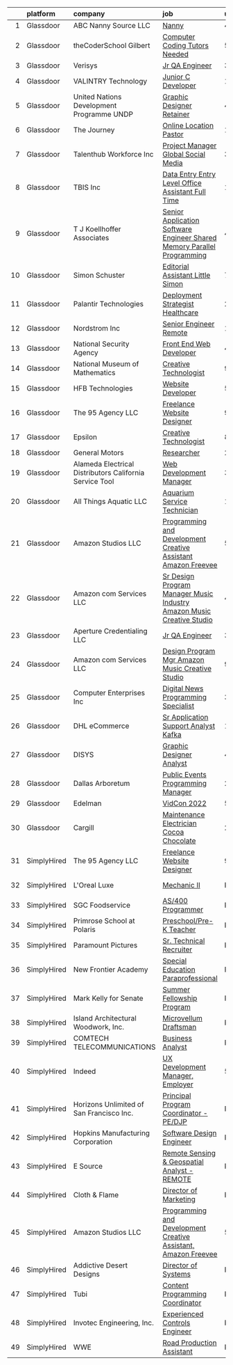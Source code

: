 

|    | platform    | company                                                   | job                                                                                                                                                                                                                                                                                                                                                                                                                                                                                                                                                                                                                                                                                                                                                                                                                                                                                                                                                                                                                                                                                                                                                                                                                                                                                                                                                                                                                                                                                                                                                                                                            | update_time   | location              |
|---:|:------------|:----------------------------------------------------------|:---------------------------------------------------------------------------------------------------------------------------------------------------------------------------------------------------------------------------------------------------------------------------------------------------------------------------------------------------------------------------------------------------------------------------------------------------------------------------------------------------------------------------------------------------------------------------------------------------------------------------------------------------------------------------------------------------------------------------------------------------------------------------------------------------------------------------------------------------------------------------------------------------------------------------------------------------------------------------------------------------------------------------------------------------------------------------------------------------------------------------------------------------------------------------------------------------------------------------------------------------------------------------------------------------------------------------------------------------------------------------------------------------------------------------------------------------------------------------------------------------------------------------------------------------------------------------------------------------------------|:--------------|:----------------------|
|  1 | Glassdoor   | ABC Nanny Source  LLC                                     | [Nanny](https://www.glassdoor.com/partner/jobListing.htm?pos=119&ao=1136043&s=58&guid=00000181a3fb747bbbe97384cdfff60b&src=GD_JOB_AD&t=SR&vt=w&ea=1&cs=1_075f8902&cb=1656313575020&jobListingId=1007957361989&jrtk=3-0-1g6hvmt57grgs801-1g6hvmt5lk61s800-353a3315d4a86c43-)                                                                                                                                                                                                                                                                                                                                                                                                                                                                                                                                                                                                                                                                                                                                                                                                                                                                                                                                                                                                                                                                                                                                                                                                                                                                                                                                    | 4d            | Great Falls, VA       |
|  2 | Glassdoor   | theCoderSchool Gilbert                                    | [Computer Coding Tutors Needed](https://www.glassdoor.com/partner/jobListing.htm?pos=110&ao=1110586&s=58&guid=00000181a3fb747bbbe97384cdfff60b&src=GD_JOB_AD&t=SR&vt=w&ea=1&cs=1_a8215bf0&cb=1656313575019&jobListingId=1007954651030&cpc=BCC169F53084E245&jrtk=3-0-1g6hvmt57grgs801-1g6hvmt5lk61s800-413a95676fccb1ad--6NYlbfkN0DWtRa9NJfjQIs4MWRRqD4F41esfMsK79cV24t80VXfzfpF_nI5kuqSwZy1gxs4mp46hucab0H-UYTVdCZ5Lo0AXqB3qhS59IMK7IeLLAxvBN_atJ6V7ipQaQMl7Fzn0jWUpqLLU6geUfXN_0GC1p2nAH9UgatD4agRBBX5ZGgUF5Rspg_8E8KKNmhmuoLkrKiQOWZFJsAgpEBKmw5IPioZjaTugPlj-pbn8Ob8XP2J4tfyCzinbOZ8LkDZOTYG7Bd9OkXOrtb71re1Sz7osur3wNcwi-CHwhXcO95XJsedscyUyRBbG7YtuFtYJVMgUDLtbkB4iNjb8WdFwhRUbL3mET1f2pJLqoB6PU22FIrCP0L__LUZqipIi-h_nqNuPO7ErNgB_VwwPxhPwryQKkG7iFAbJq2yA89NbItH2-siy344K1lFouaoqVfYxOVn4nVr35af_404nQuWwKwGeyoVJC5O56_7LVEQGEzAEQeqgJNDYMBr-4AgcZarnhm17PtEwtt6-z9ALQ%3D%3D)                                                                                                                                                                                                                                                                                                                                                                                                                                                                                                                                                                                                                                                                                                                           | 5d            | Gilbert, AZ           |
|  3 | Glassdoor   | Verisys                                                   | [Jr  QA Engineer](https://www.glassdoor.com/partner/jobListing.htm?pos=129&ao=1136043&s=58&guid=00000181a3fb747bbbe97384cdfff60b&src=GD_JOB_AD&t=SR&vt=w&ea=1&cs=1_4b0f5d23&cb=1656313575021&jobListingId=1007960954013&jrtk=3-0-1g6hvmt57grgs801-1g6hvmt5lk61s800-e5990df11c521f1d-)                                                                                                                                                                                                                                                                                                                                                                                                                                                                                                                                                                                                                                                                                                                                                                                                                                                                                                                                                                                                                                                                                                                                                                                                                                                                                                                          | 3d            | Remote                |
|  4 | Glassdoor   | VALINTRY Technology                                       | [Junior C  Developer](https://www.glassdoor.com/partner/jobListing.htm?pos=115&ao=1110586&s=58&guid=00000181a3fb747bbbe97384cdfff60b&src=GD_JOB_AD&t=SR&vt=w&ea=1&cs=1_c2a4de03&cb=1656313575020&jobListingId=1007943077747&cpc=451933188B21919D&jrtk=3-0-1g6hvmt57grgs801-1g6hvmt5lk61s800-972413fa5543d953--6NYlbfkN0BzZvFdfx2slmwVakgIPwFmkLjo_9C6eRO4zaxDL-pFV93NVzDfq2vb9yidnBAfFhXTyDHs-0j9SswZ4LU2Xbf04F0NPbl-mBECHPohJYPrfnwSqPj_4hfSmE6obDkCFkoaqNsZV4eYdDzqleyd471_EOpMe5HFopOswqGeZLofCnclRbhSgTunddD3qktiDduNK_e30UgsIVIlUKrxG7VjzpvGyl7MF2Zjg5cRyjQE9cCZ1NLb0u2WwNFvm_OE8qccdk4UE9wDEE2ULqQ4hOWyCr2M2xaeE_i8WyDTYwKMmbW4sBiWPOtVqlteVL74-SKj6v749QsJ4LITpTlcmW3A-lGDNjGaao1LY40u9vpylSMvI1ezs1--Fy8eFmKAB5WpD54Hjl4L1C1ijgkb3usQlI4U8EN1csDvPCsIuVSGIpkF7TwOVn-oQXZ1JivJNrPFRQv6afPz-ZdBcHShPizmXBGsM5TnVCCm9WHAsPrNN7ZGp64P3E5v5wGCr7LTBFRwoKQlTAScgOrlyqN7qKfUrpq0xh2lY9GsH6RKtiPwOwuFcd_i8l0WzTwj-IK2tKwKJQsGWdMfd7AHkSI3U1U1A5G9iGVkuNsFiGlZHKzRlsRXpekUBItFnwlT97H16J1jI8vh02nquFzV1KLy8MbR0QTVAJrh-ABj6VkzJwrWBGNKOzzYudETzQFLkD8ZeQtZl_0ARrBgXcKmpAOpy-rIqslTL03JPaemq1mr5y6wNW_agbQxsqU0FbHGsadPKbVCLEydp4P8_0r4kdltD5bYndrUamkpJz--09iOXcZw_Y2CW44FFJ_zUsDkzKsNSZmK2LFVAbiKDGf4CBYhr42UnhwffOeOKK8ObBOBxBctbijddgxvbUZ5sbAqJCTSWIeoe2Abw5IEDChv9df8JxBvOTk0N-1ezAPuf1JOgJowTVQwGuaPCtsYCTZAky9leCsB3GQMxzLNFy3Xxev8An1y7UCdB2F1xLCUHLNQODexODrQnCh5Kp5QyGmWy_sSex_x2lNRM2qG9fPzXg00suX-8PFtzGeKavWNWtSRKV2uaIHOP_6aZqyq7PvNi6hj5nJ1QYjCPOJu6EbfoZ8He5BY1EK1LnKOxKhmPekqN9N5L6ucEb6mMddXc4o4MKYm06lt3__W7TPGo3EekPiTDiAQlqrLvi44MmgKRQSFd7nbwMppSaNEZrym0PoYMvzGIAH_55Fpb7HynZXLLw5cxWeh) | 11d           | Cape Coral, FL        |
|  5 | Glassdoor   | United Nations Development Programme  UNDP                | [Graphic Designer  Retainer ](https://www.glassdoor.com/partner/jobListing.htm?pos=117&ao=1136043&s=58&guid=00000181a3fb747bbbe97384cdfff60b&src=GD_JOB_AD&t=SR&vt=w&cs=1_232392df&cb=1656313575020&jobListingId=1007957267554&jrtk=3-0-1g6hvmt57grgs801-1g6hvmt5lk61s800-9eb7f1d2f1fc61df-)                                                                                                                                                                                                                                                                                                                                                                                                                                                                                                                                                                                                                                                                                                                                                                                                                                                                                                                                                                                                                                                                                                                                                                                                                                                                                                                   | 4d            | Remote                |
|  6 | Glassdoor   | The Journey                                               | [Online Location Pastor](https://www.glassdoor.com/partner/jobListing.htm?pos=103&ao=1110586&s=58&guid=00000181a3fb747bbbe97384cdfff60b&src=GD_JOB_AD&t=SR&vt=w&ea=1&cs=1_51f0e85b&cb=1656313575017&jobListingId=1007944879859&cpc=19A63F97CDAE9B19&jrtk=3-0-1g6hvmt57grgs801-1g6hvmt5lk61s800-b4a4b1c5b92e0f10--6NYlbfkN0CNayYzF1mBaI40OgT78t3Q2d9IxlwDzhsYR4HK7epYUe4Qw0M7PF9Gn59fSGdQkTAzzU-BJB8hWeYfoMbCY8vnI9ioQ3E0I30g2ftwdTPTy7QvQ7dPytKLCdsDJckzrtfJlvLLuQs_M06fUV8JvVhJDQqz3fEAG78F_pUNYV0cjwKYlkTBK6XIPD48VK4-txM0W2IkKx4aqzcdUa2nUW112CF49s3u8UMTj4v3Iy1s-oyTZea0FfkJJ4suvhmH4gsH0V0dz1gUzMJwIhBteoM-7_DrDLJg4Su2Jw-eDJAvIBDB1DTZ_51PIyLG0OOLpBTfRjaqSesAjel3vcbkjj5G4kmaZOOqwylqegulbVZtF6DgvVQZbQcIZplYl_RS2a6PxdgraDUajoAR2zqX07M1ZiMCk9SoQlAM9N4y2UkOaHIVY8xofxua1-q_S5EWgddeqzDnt8ap38Kk2vFWWbmnIs2ZcH27JdGUUuTmBH-4SlvWAoMUIHMcyOiW391HIaL2K6ieT9uTqg%3D%3D)                                                                                                                                                                                                                                                                                                                                                                                                                                                                                                                                                                                                                                                                                                                                  | 10d           | Newark, DE            |
|  7 | Glassdoor   | Talenthub Workforce  Inc                                  | [Project Manager Global Social Media](https://www.glassdoor.com/partner/jobListing.htm?pos=114&ao=1110586&s=58&guid=00000181a3fb747bbbe97384cdfff60b&src=GD_JOB_AD&t=SR&vt=w&ea=1&cs=1_d9026d22&cb=1656313575020&jobListingId=1007959078568&cpc=AC285F3A3ECA6BB0&jrtk=3-0-1g6hvmt57grgs801-1g6hvmt5lk61s800-0c24c456ae30cfcf--6NYlbfkN0DpwFV3tuw9vFlML3xauMsT_S9XsNg3VdZNHiuyFzGFE3ciwNCiWa1qTVbJP6xa3o0tBcra1TXlYvXaP-wsK9RMRxbuMK-F7MNIHQrDk1wuuozzPgCjJDR779atPacwvLYPbua83gEAuFJ7-ZZRMJAubGgFJRLfi5J-uI6tZjqNuJ33Y3MYN9PmMmNGUsaAVruKbJaL8pVwrHTDfllqCqtq9HoKaBHKtIE-bM0yega_Yt2_S-rjziGiifTkrhKDx2svon6iS74kun3Ukj8sw0Fc55g36qnPuKAdW7FsZiO7c0P18FStV9-vRisKt5XCvMxXlwSnjNE002ctaelWCjj32GnEXIBBD31WCveLA_xow859-z-LhjMM2QZpPv5USnlpfm0VUr9HMQmxIw4hRd4nc87TbfazF3Iweh6LNPSt55zudLth7B6sZ_lWDbNebU0eALEPYH_nQjeX4HrATZoln22sfdfcy9ThgIHotB7rg4y6L8osPu1VTmyCExpIrhW_jCVlw3l9FDX_Vm8Pul8FhPH4FrnZrSk%3D)                                                                                                                                                                                                                                                                                                                                                                                                                                                                                                                                                                                                                                                                                                   | 3d            | Newark, NJ            |
|  8 | Glassdoor   | TBIS Inc                                                  | [Data Entry  Entry Level    Office Assistant   Full Time](https://www.glassdoor.com/partner/jobListing.htm?pos=109&ao=1110586&s=58&guid=00000181a3fb747bbbe97384cdfff60b&src=GD_JOB_AD&t=SR&vt=w&ea=1&cs=1_d64c6a12&cb=1656313575018&jobListingId=1007942416098&cpc=D69957E0862862E0&jrtk=3-0-1g6hvmt57grgs801-1g6hvmt5lk61s800-6ac0d55df91dc36b--6NYlbfkN0BdDHiSlq2TKVYTvK036ioTcRDjelCKzvFOpLFiF--0iY6CnE3HWQ7JQKxcIHDTnqjZ43DGPlii5oY4eJH0jrrva9RzDbwt4HtFUtYjwtFWwukGSgYyC0i_W5vgFclkV00Qaz7Oc6N9gj7XF7AMGzLd3MnhAaWWccuYw9rkUtURWP1EN9eRsVUd7IZzIdtiA30yjU-bNQCWHXn2l6vij9F0gOHA1VQGtvwPB2W8AgdmC9iETkOEc4pdC6Yx6HIoA6ccv3XZeKhiv3d8XPycX4ANVwfY3RN7QFVr-CXss-0FCoz0N8Uu9c13zJ70t2PLKYMUcWHa6UPk4EJ130dKgUUspMSYFIpJ3AIyMJnpncsxGHyg7xztM8hyjRw-L6qVl4EMNulUL0beDsgdCSe9yRifwt_pgetP2ie_22S3FvdoVszBC8NDAq_UfWZzqJo9udqyXDhM4FRdMFfK4A8raZi4caVGcOj5GpzLkzuwobTevlKCNZR6fMeL9xYFFEy41yHxxwCZMrJ7HPOgJ048m-o-fHVaEnh8ITauRfOUM56mAQ%3D%3D)                                                                                                                                                                                                                                                                                                                                                                                                                                                                                                                                                                                                                                                                 | 11d           | Monterey Park, CA     |
|  9 | Glassdoor   | T J  Koellhoffer   Associates                             | [Senior Application Software Engineer  Shared Memory Parallel Programming](https://www.glassdoor.com/partner/jobListing.htm?pos=101&ao=1110586&s=58&guid=00000181a3fb747bbbe97384cdfff60b&src=GD_JOB_AD&t=SR&vt=w&ea=1&cs=1_8c847064&cb=1656313575016&jobListingId=1007957231907&cpc=241359978B7FCDEB&jrtk=3-0-1g6hvmt57grgs801-1g6hvmt5lk61s800-e98574dadd4a83b9--6NYlbfkN0ATCwtdziQwx_N9uxWqz5FXGL_kPCSrLwOU9U6OXAqyDH6RuHaJed6Byr6fA5GJk-ldW9BDxiM4cQT5pOvAEyTwG48iypDPoBC_XE3zK0DJCk7F0dAX7AC52RA8YooUVY5m8nAp1Z1YMdSHtVarJX8abxtiJEkrOLGFsznqV2T3NHxebRSL1VnHFNMxIVeQiej3Ya1PMGFMWuwd1YWlSGIKNvoLa_1-2nFrMnlTpn8r9iUcDmWZGjhtaKQjcOVysFRh4v2wIVGn_iSR8RHKLDqOne-FB3EDqiePlL0Bzh4bW_lRlXd7-p_Lil8xSANSOCK9Jyh93uW61KUQuEDoAg9ZaSk8UrwtO_SVkbttQF-OdjVNJU2tBpo_E8UTt5sB4nhfGlPRTGBCdFTZ6JKHCi2qG9DEgNAp49WkQSdPp2M2Wdr9TbKjKnCMKxbbB_WHcHVzfas5lT7YY0EFjLEvFjxRi9E2r6cQahhGD9eJVUUWJTWP2iaqSGctR09yq_ADoycxMkCHZE1kK-VPywruxJIAb9jxMqk65l66h-Bap5UeVzPrNyxQIiE5VB13gEOsIISEQF1a-iHagQ%3D%3D)                                                                                                                                                                                                                                                                                                                                                                                                                                                                                                                                                                                                                | 4d            | Remote                |
| 10 | Glassdoor   | Simon   Schuster                                          | [Editorial Assistant  Little Simon](https://www.glassdoor.com/partner/jobListing.htm?pos=122&ao=1136043&s=58&guid=00000181a3fb747bbbe97384cdfff60b&src=GD_JOB_AD&t=SR&vt=w&cs=1_2431b19a&cb=1656313575020&jobListingId=1007949419665&jrtk=3-0-1g6hvmt57grgs801-1g6hvmt5lk61s800-bb6fff7c76e42415-)                                                                                                                                                                                                                                                                                                                                                                                                                                                                                                                                                                                                                                                                                                                                                                                                                                                                                                                                                                                                                                                                                                                                                                                                                                                                                                             | 7d            | New York, NY          |
| 11 | Glassdoor   | Palantir Technologies                                     | [Deployment Strategist   Healthcare](https://www.glassdoor.com/partner/jobListing.htm?pos=105&ao=1110586&s=58&guid=00000181a3fb747bbbe97384cdfff60b&src=GD_JOB_AD&t=SR&vt=w&cs=1_2514373c&cb=1656313575017&jobListingId=1007964756153&cpc=9BAD89CD83072753&jrtk=3-0-1g6hvmt57grgs801-1g6hvmt5lk61s800-9c95cfb3b797bad9--6NYlbfkN0Brd2bbJv--kwJLf5E6dthOUocw0FyT9949Kzz66cUevmgVuLUFWYj_oOBcuZnSDrNAJFZvqBCyTzUUcVvoJsrmcd5meaS7ZIbuivOH8JDbotkgLTy_BF-KlRAoI0PujbG_HrYuhyWcMc4Wmvzs1Le9gY1j6oLwXhHI5JZuSkzzLVtMTiI4AKb8dZigdrYDr82gS1VcooioWCd2AFzy3sSpXGjms6tef1EMmvWTvyBJBZVP6CkjpbcsjJUh_2tNWbItklRoagevtZAo2D_nebcoKlj9eDSUFEhGfwRZuTtnbxVSDmG_mTpBY1lh6vwgb9UImZPIi6SGNW9mP2U-RLNOqzf7bcWsk6w0q0ugAwvRC_kWJ_ut5JMm8bL83vEVdCErbsSqnQo3f4azkVczKYE4NUwmvNTzYl6SUFG81Z76ja2YBhrmTHP2ihhHZUFlsCY%3D)                                                                                                                                                                                                                                                                                                                                                                                                                                                                                                                                                                                                                                                                                                                                                                                                         | 24h           | New York, NY          |
| 12 | Glassdoor   | Nordstrom Inc                                             | [Senior Engineer  Remote ](https://www.glassdoor.com/partner/jobListing.htm?pos=102&ao=1110586&s=58&guid=00000181a3fb747bbbe97384cdfff60b&src=GD_JOB_AD&t=SR&vt=w&cs=1_badeb5a4&cb=1656313575016&jobListingId=1007936479993&cpc=783E0929E0928ED3&jrtk=3-0-1g6hvmt57grgs801-1g6hvmt5lk61s800-2db7c5dce843b560--6NYlbfkN0AbvnEbkJi2LR6D1n2jjBesdm8mXSC0b9_5bTXUs-R32ZB3VH5tUqNn56aUIJJuZvRRYPZmMVeOhSA0pB8lYSoHGZAuib0OvAyz6DkvL97Sgfm-XtmguodHgqum0-Z39yfCOvaWeh7Fw6euJiBHqwHfT8nU4X95e8T1GmUP9pTCgh-TgHHbFZfGzcC0R3q24vD6kYOaq-ofv0d2p7tCMcDzy6PuzxRE7NaIMZLGs2dquzXRqjKWUACd65oX-kSh_23QxnbFv0drV_6Gp41K52eBsZ_qmkAqJJilo4-961CllAynM9Jezj7P9Nnbcpl1Pj2cHqWUvYHKLLLSqlzr8Wv_pd0IV9azHtHVCw_oj2QTjPEA0UdgDqBsNBZkLJgKxdf4OuuflOYe1w2qAmJcQBrqG4GWprgzkZaIvZDBxtSuGNvt5jCqSeZwgnWG3_4rW1gzqP2p3UMlzgcsNxNxD5bWR_06OoKpN319VBr0dd1-U2tJU0eNPxvA1A5s4YgK8JjkL6ZI-NMvjXpZSlQJTIDH2V2koGTgeCR92KoC6y1JtqSlc-1leMPVq2GHug7AT6S27jVsq6WTEvGOHiqqZDJLloKdOB8D1rjqiL9coiFjhg%3D%3D)                                                                                                                                                                                                                                                                                                                                                                                                                                                                                                                                                                                                                                     | 13d           | Seattle, WA           |
| 13 | Glassdoor   | National Security Agency                                  | [Front End Web Developer](https://www.glassdoor.com/partner/jobListing.htm?pos=107&ao=1110586&s=58&guid=00000181a3fb747bbbe97384cdfff60b&src=GD_JOB_AD&t=SR&vt=w&cs=1_f3cff5b9&cb=1656313575017&jobListingId=1007957279298&cpc=C3517E2410EFB392&jrtk=3-0-1g6hvmt57grgs801-1g6hvmt5lk61s800-7043e58df719583b--6NYlbfkN0AC5S5KfpcrE62cRuYLg6qW_HWiPjKHP06qk-AGfbwYtGlr3wcSMURH9oqKq1q2FCfY-DrG8Aq1mWNcuIgXlub4Gzg7YdF0VQylb8Djye0uQJEe6MR1DUIybqRonvXJC4HR2ZuZ1_Xqm01-MXkHzJlQ_YRjbuVLHkd51UrRYPjoNAHEzowUwGpCNw4HUBeNY7RDfLxweIqzjNgTSn6wbrVfyXdyOMn8cVdoY-ayPUkohKCcZ_OB45y-u-iiI6HHFGoROAv5urayx0yt8nz0J2dB7R079QpLKO727zLZ-FUmEZvfeypIy4wyqBj5waxpeUMT0BD_gh1HBn7Y_qkz87wTHjnXjCYRy9eHQ9Y8xPWzSuJ6xD0zuaMBUW8iRRoh0oYeqeeyF6xYoOwcjiLNUYWi5ZaKuwGN_oW5GyqFuaewKLdV9g6CYVWIe-ktAOAYkwIM3yiYr4r8pkIZIacTRXdA9zaYQO6hCBcDepWNofi3Mw%3D%3D)                                                                                                                                                                                                                                                                                                                                                                                                                                                                                                                                                                                                                                                                                                                                                                      | 4d            | Fort Meade, MD        |
| 14 | Glassdoor   | National Museum of Mathematics                            | [Creative Technologist](https://www.glassdoor.com/partner/jobListing.htm?pos=118&ao=1136043&s=58&guid=00000181a3fb747bbbe97384cdfff60b&src=GD_JOB_AD&t=SR&vt=w&ea=1&cs=1_aeac4f46&cb=1656313575020&jobListingId=1007947613449&jrtk=3-0-1g6hvmt57grgs801-1g6hvmt5lk61s800-de498518dd382f96-)                                                                                                                                                                                                                                                                                                                                                                                                                                                                                                                                                                                                                                                                                                                                                                                                                                                                                                                                                                                                                                                                                                                                                                                                                                                                                                                    | 9d            | New York, NY          |
| 15 | Glassdoor   | HFB Technologies                                          | [Website Developer](https://www.glassdoor.com/partner/jobListing.htm?pos=108&ao=1110586&s=58&guid=00000181a3fb747bbbe97384cdfff60b&src=GD_JOB_AD&t=SR&vt=w&ea=1&cs=1_e20d2e22&cb=1656313575018&jobListingId=1007953993668&cpc=149B3D5996025BBA&jrtk=3-0-1g6hvmt57grgs801-1g6hvmt5lk61s800-7180699d7561f315--6NYlbfkN0Bdi3r-K5gyuedsFzsY4v3-uemM-ORqdIiUVv3E2nJH3m1kvUo0vntVdtbRBW5PTfz9Krfq1lrZAb6waEh38pCyHo-3U3GMG7Q_gaBt9bARnCw5s_bKQJQ8sTQX6AFLCQPrl9qVN2pwxobTNGpTzYke5ZvstYOdjTZqeOg9F3xkvjWcSPiRWnI0W_pTAigev_z0RB4jUfjxmKP7sYKlYa0_iEAMmBB2JHeCR-1ZSmOU8HKgKR4uO_m2PF1zkyV1KadQ_9kr1kASbU6boy55sQYCRgy4vhys5GN1lmHo50pW-yROHUqbfwwx13txDbPj39D4be949sm1X8WPbl01ZhgGFN1p-X6ldBPU2U8ZE9gV9g0Zg5YTRIT8aEEn3UELok4Idj0q1ls18WeluQx2qVUpsXEqDUXE2FAQTNs1GhpmoDz3h5XsfFLuuJIQRhPCKLMxePXI2i7tKTmkmI7iSYwg8gRJ6VdoIfaDrzbykB5ClkcbtVFiyrErJTz9acJikaeAkSYdJJBQZQiNmE1K8_-D)                                                                                                                                                                                                                                                                                                                                                                                                                                                                                                                                                                                                                                                                                                                                   | 5d            | Saint George, UT      |
| 16 | Glassdoor   | The 95 Agency LLC                                         | [Freelance Website Designer](https://www.glassdoor.com/partner/jobListing.htm?pos=127&ao=1136043&s=58&guid=00000181a3fb747bbbe97384cdfff60b&src=GD_JOB_AD&t=SR&vt=w&ea=1&cs=1_3ed04637&cb=1656313575021&jobListingId=1007948321667&jrtk=3-0-1g6hvmt57grgs801-1g6hvmt5lk61s800-b20d6dd52eb32e38-)                                                                                                                                                                                                                                                                                                                                                                                                                                                                                                                                                                                                                                                                                                                                                                                                                                                                                                                                                                                                                                                                                                                                                                                                                                                                                                               | 9d            | Remote                |
| 17 | Glassdoor   | Epsilon                                                   | [Creative Technologist](https://www.glassdoor.com/partner/jobListing.htm?pos=120&ao=1136043&s=58&guid=00000181a3fb747bbbe97384cdfff60b&src=GD_JOB_AD&t=SR&vt=w&cs=1_dc177341&cb=1656313575020&jobListingId=1007948866019&jrtk=3-0-1g6hvmt57grgs801-1g6hvmt5lk61s800-b443488613248c63-)                                                                                                                                                                                                                                                                                                                                                                                                                                                                                                                                                                                                                                                                                                                                                                                                                                                                                                                                                                                                                                                                                                                                                                                                                                                                                                                         | 8d            | Chicago, IL           |
| 18 | Glassdoor   | General Motors                                            | [Researcher](https://www.glassdoor.com/partner/jobListing.htm?pos=125&ao=1136043&s=58&guid=00000181a3fb747bbbe97384cdfff60b&src=GD_JOB_AD&t=SR&vt=w&cs=1_44930fba&cb=1656313575021&jobListingId=1007962043653&jrtk=3-0-1g6hvmt57grgs801-1g6hvmt5lk61s800-04aad8ec044fef33-)                                                                                                                                                                                                                                                                                                                                                                                                                                                                                                                                                                                                                                                                                                                                                                                                                                                                                                                                                                                                                                                                                                                                                                                                                                                                                                                                    | 2d            | Warren, MI            |
| 19 | Glassdoor   | Alameda Electrical Distributors   California Service Tool | [Web Development Manager](https://www.glassdoor.com/partner/jobListing.htm?pos=104&ao=1110586&s=58&guid=00000181a3fb747bbbe97384cdfff60b&src=GD_JOB_AD&t=SR&vt=w&ea=1&cs=1_e70353bd&cb=1656313575017&jobListingId=1007960812487&cpc=ABD31432EBADCA3A&jrtk=3-0-1g6hvmt57grgs801-1g6hvmt5lk61s800-09e6b4c8691118d0--6NYlbfkN0BtiBFi5YjP9ZVgmQsnln4xr0GV7s8VhvV0dPSb0dDBpXw6uwwkW4lKvYYEOzLtsqbpgIwa1e3hIN8WFHN_QhWpcTTt7I0VUEU0TxTI7YFXmR6-xEcWoe5xz-GY78L_jmqYyRue8so5yUoS5oY6FlFtAqLdqdgOaE6KwRvjXOE_nSBcChgXETbTpgmTga3EKPuVX13cBUyaYxbAt6zm9RItYJgTh-TelP2-1iceGoPPX2vwoiHTO3cZdI83k6pwJwe8pU3kShoKGp34hrALXsD-_3rJ0UQZIlDl7RWgabB1goS6_6iwbNxnnuXgDijpjtrPBYOjx4k6g9QAdLMdN5vDk48lGzbw6xNnaLqYcovVzGX-TwW3YfH7xGRwjLj1GGk-5Zmtt0I0T5E_AdhaFvH-YPH7Ag-G8AHy1c4f7tUJQ1jpMJlO5cU599w-H41S3XTcSIKq71zRI8gjnKoYf_OAVVRM-XsoBCzH6Vb9rZajO1ZlDe8qYefpvZCG0erVS_Mkw8bKKwulntzct2uLystQYsfgLCUXLCfzP35W8ahULA%3D%3D)                                                                                                                                                                                                                                                                                                                                                                                                                                                                                                                                                                                                                                                                                                 | 3d            | Hayward, CA           |
| 20 | Glassdoor   | All Things Aquatic LLC                                    | [Aquarium Service Technician](https://www.glassdoor.com/partner/jobListing.htm?pos=106&ao=1110586&s=58&guid=00000181a3fb747bbbe97384cdfff60b&src=GD_JOB_AD&t=SR&vt=w&ea=1&cs=1_719debca&cb=1656313575017&jobListingId=1007939971503&cpc=7E69D0A57279CD4B&jrtk=3-0-1g6hvmt57grgs801-1g6hvmt5lk61s800-3b2a14224c13e282--6NYlbfkN0CeeqXfakZ677hP-UtpdUdA6XwpcBTsvdEbzg-Yzo8pHUYEN3iShWtfugF74OvisTLnh7oKLCxbNDJ4x-nvjfHXHJXCnRnH_xEn8uOpNNC5IQGpN2rGQjRYl5zYh50_iIT4xM08VKMMkmfwCoeJsxzfGnsiSBeXJiC0FeX6DcV26GbpXz9dQXRbXNBWRcITKDG1CJ1PsWa41HZeNsIOlZJw1dQctOAEY4BZR3Z-aCfFvYB8S4JQ60iuyk7wHMyuVFWLSqSwZx4FVuDh4iHtP7PKo9d-Y5heSwA-O0WjxaUDLwADcbKaW8XU7PHxJq57ji0Q-cGMrb4nAmWCw-PndqQJlpn4z2qYstI7KQLVk7AZ-8GGkh7uPqPOBncpctMSX25KG4tAoCY1ySSc95wuqmU37kc6WVbGr25yfJiDq9iYznhDioH7W8xbr_bBuEHbkGS2R3wgHg5rxtdDOQaIBzUZuVMYINRY3Xi7wDFo-aiGNWWxtBc2pBHzIUsKWP7xCkaa2iFeAWEdBQ%3D%3D)                                                                                                                                                                                                                                                                                                                                                                                                                                                                                                                                                                                                                                                                                                                             | 12d           | Massachusetts         |
| 21 | Glassdoor   | Amazon Studios LLC                                        | [Programming and Development Creative Assistant  Amazon Freevee](https://www.glassdoor.com/partner/jobListing.htm?pos=116&ao=1136043&s=58&guid=00000181a3fb747bbbe97384cdfff60b&src=GD_JOB_AD&t=SR&vt=w&cs=1_abaf7d8f&cb=1656313575020&jobListingId=1007954125442&jrtk=3-0-1g6hvmt57grgs801-1g6hvmt5lk61s800-3310ee7fa5def582-)                                                                                                                                                                                                                                                                                                                                                                                                                                                                                                                                                                                                                                                                                                                                                                                                                                                                                                                                                                                                                                                                                                                                                                                                                                                                                | 5d            | Culver City, CA       |
| 22 | Glassdoor   | Amazon com Services LLC                                   | [Sr Design Program Manager  Music Industry  Amazon Music Creative Studio](https://www.glassdoor.com/partner/jobListing.htm?pos=124&ao=1136043&s=58&guid=00000181a3fb747bbbe97384cdfff60b&src=GD_JOB_AD&t=SR&vt=w&cs=1_4234466d&cb=1656313575021&jobListingId=1007957419972&jrtk=3-0-1g6hvmt57grgs801-1g6hvmt5lk61s800-9e351bb17f913b34-)                                                                                                                                                                                                                                                                                                                                                                                                                                                                                                                                                                                                                                                                                                                                                                                                                                                                                                                                                                                                                                                                                                                                                                                                                                                                       | 4d            | Remote                |
| 23 | Glassdoor   | Aperture Credentialing LLC                                | [Jr  QA Engineer](https://www.glassdoor.com/partner/jobListing.htm?pos=121&ao=1136043&s=58&guid=00000181a3fb747bbbe97384cdfff60b&src=GD_JOB_AD&t=SR&vt=w&cs=1_e9692515&cb=1656313575020&jobListingId=1007959842622&jrtk=3-0-1g6hvmt57grgs801-1g6hvmt5lk61s800-d5433babf461cf6d-)                                                                                                                                                                                                                                                                                                                                                                                                                                                                                                                                                                                                                                                                                                                                                                                                                                                                                                                                                                                                                                                                                                                                                                                                                                                                                                                               | 3d            | Remote                |
| 24 | Glassdoor   | Amazon com Services LLC                                   | [Design Program Mgr  Amazon Music Creative Studio](https://www.glassdoor.com/partner/jobListing.htm?pos=123&ao=1136043&s=58&guid=00000181a3fb747bbbe97384cdfff60b&src=GD_JOB_AD&t=SR&vt=w&cs=1_a4c0f7b9&cb=1656313575020&jobListingId=1007946588644&jrtk=3-0-1g6hvmt57grgs801-1g6hvmt5lk61s800-d388e497c7cb4f7e-)                                                                                                                                                                                                                                                                                                                                                                                                                                                                                                                                                                                                                                                                                                                                                                                                                                                                                                                                                                                                                                                                                                                                                                                                                                                                                              | 9d            | Remote                |
| 25 | Glassdoor   | Computer Enterprises Inc                                  | [Digital News Programming Specialist](https://www.glassdoor.com/partner/jobListing.htm?pos=126&ao=1136043&s=58&guid=00000181a3fb747bbbe97384cdfff60b&src=GD_JOB_AD&t=SR&vt=w&ea=1&cs=1_e15a3039&cb=1656313575021&jobListingId=1007959053301&jrtk=3-0-1g6hvmt57grgs801-1g6hvmt5lk61s800-04ce2d9c064c45d0-)                                                                                                                                                                                                                                                                                                                                                                                                                                                                                                                                                                                                                                                                                                                                                                                                                                                                                                                                                                                                                                                                                                                                                                                                                                                                                                      | 3d            | Remote                |
| 26 | Glassdoor   | DHL eCommerce                                             | [Sr  Application Support Analyst Kafka](https://www.glassdoor.com/partner/jobListing.htm?pos=113&ao=1110586&s=58&guid=00000181a3fb747bbbe97384cdfff60b&src=GD_JOB_AD&t=SR&vt=w&ea=1&cs=1_e245b3e6&cb=1656313575020&jobListingId=1007939882844&cpc=451933188B21919D&jrtk=3-0-1g6hvmt57grgs801-1g6hvmt5lk61s800-d910b3d6ff26d6e9--6NYlbfkN0BRKh2YbrJvU3cwyCnunlOggSbwWF3i2satu3Hp4rzdsUbZEuIYnb69-4VsmpXF6B_PN7wW0lAFpbKQvf3wI7DrZ1B1oXeuoKjD2upPd20bcULY3f6QaS6du6ZgISbekQkgK02WOG2OVTvzbkCs5rpklAeKMBZwHCpWrWGmMiMJUQSMJRy2hz4Z9fH1m-_wlBaqbKQI4IYdpV9rLUsKbR9kebGGnfyISa15pBXAiWNrGKHcGj47SVmSWf9qt-oHuv-XPv9isHOs7N3DUWbGWTfshraLJ7EJkeFoaLmfmcef2umcE1ooFBrg3gYHWmQtjOD146HtVJGDcSd-KzGc_XIbt8JKv5ZtswI-m2xzMGN24qbSZDVlEkVJKai_tU4b2w8Uml32UwJ3iDOckzNG0nmGccAauBOE5upUFc1Sunds6ljisWJPS3TIJoQFQieJZ05uKwHyGhjMDYRrmQyP1IOQ9Z47SG3rgb_Br5WZxmD66_HF_QY4K2COOio9L4pFMX50tIulDFCHTKqXWRwwnyo9)                                                                                                                                                                                                                                                                                                                                                                                                                                                                                                                                                                                                                                                                                                               | 12d           | Remote                |
| 27 | Glassdoor   | DISYS                                                     | [Graphic Designer Analyst](https://www.glassdoor.com/partner/jobListing.htm?pos=111&ao=1110586&s=58&guid=00000181a3fb747bbbe97384cdfff60b&src=GD_JOB_AD&t=SR&vt=w&ea=1&cs=1_860ad833&cb=1656313575019&jobListingId=1007956970516&cpc=AC285F3A3ECA6BB0&jrtk=3-0-1g6hvmt57grgs801-1g6hvmt5lk61s800-f6aa5f792b89d7a5--6NYlbfkN0BTYkY06FZEdAAtNWO-eDAfNklmfZymsMF6eFRONl7rAMN5x_2sHrqXfWPo9rHDxSPoeGPnT1TdZgMBd1ZumDuBWT3QKRh__rjNaLPodd5yHR8g5CJiL1eptslsIkYijthKmWDbJ6H8bIsh3f7BVokl1Ms1agaQKO9C-9lq7wU3Sjamo_jFsobj2qWcTT-hivZ3Lw70MpDxDDwg3cSN7ZzdsRxM979DJRJPq1fsS1NPESpLe-dDI-IKIMGueXbnbmOuHlP0TCiKEeKe21aWHbqBPA-uYz7bYOrpAtUZ8GleiwxNqIx7c8VRGp3BalA6D3Ixh62ph61xJD1dhVz8SRp_mEjRj6Pn233s-E-X17MlAGeaqrCmFrku_u6gbcZeH6RQBISZDha1sN6jvbcwLfxNZ9yDL_i8u-NXAottq0pLGT_TD2amjZnK0mn7uWu_XrIfrzRjES8RLqAx-tGqlGVXCRXh9DDNFYUQt_-fRmSmEp6Jc5WrI1dv6SyQxzCRD64TYyqmM4iuDQ%3D%3D)                                                                                                                                                                                                                                                                                                                                                                                                                                                                                                                                                                                                                                                                                                                                | 4d            | Tampa, FL             |
| 28 | Glassdoor   | Dallas Arboretum                                          | [Public Events Programming Manager](https://www.glassdoor.com/partner/jobListing.htm?pos=130&ao=1136043&s=58&guid=00000181a3fb747bbbe97384cdfff60b&src=GD_JOB_AD&t=SR&vt=w&cs=1_2295617b&cb=1656313575021&jobListingId=1007964955257&jrtk=3-0-1g6hvmt57grgs801-1g6hvmt5lk61s800-0e9f015421ea1735-)                                                                                                                                                                                                                                                                                                                                                                                                                                                                                                                                                                                                                                                                                                                                                                                                                                                                                                                                                                                                                                                                                                                                                                                                                                                                                                             | 24h           | Dallas, TX            |
| 29 | Glassdoor   | Edelman                                                   | [VidCon 2022](https://www.glassdoor.com/partner/jobListing.htm?pos=128&ao=1136043&s=58&guid=00000181a3fb747bbbe97384cdfff60b&src=GD_JOB_AD&t=SR&vt=w&cs=1_79a3983f&cb=1656313575021&jobListingId=1007955431221&jrtk=3-0-1g6hvmt57grgs801-1g6hvmt5lk61s800-a6cd592cf4bef898-)                                                                                                                                                                                                                                                                                                                                                                                                                                                                                                                                                                                                                                                                                                                                                                                                                                                                                                                                                                                                                                                                                                                                                                                                                                                                                                                                   | 5d            | Anaheim, CA           |
| 30 | Glassdoor   | Cargill                                                   | [Maintenance Electrician   Cocoa   Chocolate](https://www.glassdoor.com/partner/jobListing.htm?pos=112&ao=1110586&s=58&guid=00000181a3fb747bbbe97384cdfff60b&src=GD_JOB_AD&t=SR&vt=w&cs=1_dd853a95&cb=1656313575019&jobListingId=1007964789106&cpc=B101C867B3EF2D75&jrtk=3-0-1g6hvmt57grgs801-1g6hvmt5lk61s800-aa23dcb5b8be5f6e--6NYlbfkN0DW9Tb4iH944C1e30e1_4-Ro57uOO_V9MsU6tq_d6CxNFHCY15L2oklTsr0vyWj9B0Dg4oLejABz8Y5amR4ba6eK-WFJ0BP-cdJo52TTG_9xE_zV5VvMIkYZ7QWi6xhQ5-uCjRQ7mQIQN6sysIBbnywVGtIgojZz4qsATinYIsxtzXFJyJdE_8YM1Ka_J9QfEl-pHQLY9w-TCJLkrk7s99TU_f3-pzC0F4TYmPzAVuMlyuAtvf3Ng8-xksOYZmccWNn-JzYIScUqBtPlyxZ7l06Y1Rt3npjdRWJBnGLqPCHn6WJ6KG0sR3U0jcQDdQPh_dHFsB9qLTG1GF64akNYfwIfoJu5FEQb50j72I5GiPiWSztYYgh1HWVR0fTa1ofNj2zQ5YmDJpzNGSJr_o1j8L8WbcCdwR_mfJgsb3-4IVHmcCJDhwYHiw0)                                                                                                                                                                                                                                                                                                                                                                                                                                                                                                                                                                                                                                                                                                                                                                                                              | 24h           | Milwaukee, WI         |
| 31 | SimplyHired | The 95 Agency LLC                                         | [Freelance Website Designer](https://www.simplyhired.com/job/cgKMovA12ami6wJ4xgy0DESkyzLq2Vxb7rNLrGYJEr3z0m5t5kTD6w?q=creative+programming)                                                                                                                                                                                                                                                                                                                                                                                                                                                                                                                                                                                                                                                                                                                                                                                                                                                                                                                                                                                                                                                                                                                                                                                                                                                                                                                                                                                                                                                                    | 9d            | Remote                |
| 32 | SimplyHired | L'Oreal Luxe                                              | [Mechanic II](https://www.simplyhired.com/job/wuBbSNADura57-GUBHYmzU2QbyA0J7eN2tzw8VCepUf87hoUvsUELQ?q=creative+programming)                                                                                                                                                                                                                                                                                                                                                                                                                                                                                                                                                                                                                                                                                                                                                                                                                                                                                                                                                                                                                                                                                                                                                                                                                                                                                                                                                                                                                                                                                   | Recently      | Monmouth Junction, NJ |
| 33 | SimplyHired | SGC Foodservice                                           | [AS/400 Programmer](https://www.simplyhired.com/job/z08Vm0kH-9tHjzB0m3KsBQbgKFBvuQiAtbIsIKoh1obltQegsFHLBw?q=creative+programming)                                                                                                                                                                                                                                                                                                                                                                                                                                                                                                                                                                                                                                                                                                                                                                                                                                                                                                                                                                                                                                                                                                                                                                                                                                                                                                                                                                                                                                                                             | Recently      | Springfield, MO       |
| 34 | SimplyHired | Primrose School at Polaris                                | [Preschool/Pre-K Teacher](https://www.simplyhired.com/job/PhZAf0gEyyIlXf37B5RVvfVG2me4tWoXyPKyWGs0iPuplirZ6OxIOA?q=creative+programming)                                                                                                                                                                                                                                                                                                                                                                                                                                                                                                                                                                                                                                                                                                                                                                                                                                                                                                                                                                                                                                                                                                                                                                                                                                                                                                                                                                                                                                                                       | Recently      | Westerville, OH       |
| 35 | SimplyHired | Paramount Pictures                                        | [Sr. Technical Recruiter](https://www.simplyhired.com/job/EoYTfilyvoiTwQ0M_R3u0ubKO-pWZvY3iEIVTuiApWLdKea47zZ3IA?q=creative+programming)                                                                                                                                                                                                                                                                                                                                                                                                                                                                                                                                                                                                                                                                                                                                                                                                                                                                                                                                                                                                                                                                                                                                                                                                                                                                                                                                                                                                                                                                       | Recently      | Remote                |
| 36 | SimplyHired | New Frontier Academy                                      | [Special Education Paraprofessional](https://www.simplyhired.com/job/aE-MWId-VQi0QQeUbEMOAl2paFX2Y_AoU6hQ_KSUHSUJyu-JGL9d1Q?q=creative+programming)                                                                                                                                                                                                                                                                                                                                                                                                                                                                                                                                                                                                                                                                                                                                                                                                                                                                                                                                                                                                                                                                                                                                                                                                                                                                                                                                                                                                                                                            | Recently      | Prairie du Chien, WI  |
| 37 | SimplyHired | Mark Kelly for Senate                                     | [Summer Fellowship Program](https://www.simplyhired.com/job/uQjliQ_uBx3juSSNmJBfluiJYbqInO9wJq5LHNeKpchDLs4EvHRQjQ?q=creative+programming)                                                                                                                                                                                                                                                                                                                                                                                                                                                                                                                                                                                                                                                                                                                                                                                                                                                                                                                                                                                                                                                                                                                                                                                                                                                                                                                                                                                                                                                                     | Recently      | Phoenix, AZ           |
| 38 | SimplyHired | Island Architectural Woodwork, Inc.                       | [Microvellum Draftsman](https://www.simplyhired.com/job/hqeiPvIoMFqB3BUoB2jLeYgczD-6YF0GkbmnIUHqzr3Ev5_4qGsfmQ?q=creative+programming)                                                                                                                                                                                                                                                                                                                                                                                                                                                                                                                                                                                                                                                                                                                                                                                                                                                                                                                                                                                                                                                                                                                                                                                                                                                                                                                                                                                                                                                                         | Recently      | Ronkonkoma, NY        |
| 39 | SimplyHired | COMTECH TELECOMMUNICATIONS                                | [Business Analyst](https://www.simplyhired.com/job/LYzRMOEWGRvvbr8Z3Vs0zv9B8-gvOhCWfrv3poyFjQ3i1qZDptGByQ?q=creative+programming)                                                                                                                                                                                                                                                                                                                                                                                                                                                                                                                                                                                                                                                                                                                                                                                                                                                                                                                                                                                                                                                                                                                                                                                                                                                                                                                                                                                                                                                                              | Recently      | Tempe, AZ             |
| 40 | SimplyHired | Indeed                                                    | [UX Development Manager, Employer](https://www.simplyhired.com/job/Pra9vbp0WjL0mB4-dOzqFeJsibYO4joUUf_neAY8SfnRisNNVG_Oxw?q=creative+programming)                                                                                                                                                                                                                                                                                                                                                                                                                                                                                                                                                                                                                                                                                                                                                                                                                                                                                                                                                                                                                                                                                                                                                                                                                                                                                                                                                                                                                                                              | 5d            | United States         |
| 41 | SimplyHired | Horizons Unlimited of San Francisco Inc.                  | [Principal Program Coordinator - PE/DJP](https://www.simplyhired.com/job/i0B1Sr7_4T2AFN0Myf-I7fmAkVUuqpQ7DJYQQx69b4i68PmK6b0QgA?q=creative+programming)                                                                                                                                                                                                                                                                                                                                                                                                                                                                                                                                                                                                                                                                                                                                                                                                                                                                                                                                                                                                                                                                                                                                                                                                                                                                                                                                                                                                                                                        | Recently      | San Francisco, CA     |
| 42 | SimplyHired | Hopkins Manufacturing Corporation                         | [Software Design Engineer](https://www.simplyhired.com/job/qY8slYaw9wD2ocnPC4HaJoxOS535kfd1g9te5vVup0OD4IWDFxIROg?q=creative+programming)                                                                                                                                                                                                                                                                                                                                                                                                                                                                                                                                                                                                                                                                                                                                                                                                                                                                                                                                                                                                                                                                                                                                                                                                                                                                                                                                                                                                                                                                      | Recently      | Emporia, KS           |
| 43 | SimplyHired | E Source                                                  | [Remote Sensing & Geospatial Analyst - REMOTE](https://www.simplyhired.com/job/A7Q_8QEsmRm_RWGbVpKT18IfbttautKaiJyqvDPI92w6BvekjarWSQ?q=creative+programming)                                                                                                                                                                                                                                                                                                                                                                                                                                                                                                                                                                                                                                                                                                                                                                                                                                                                                                                                                                                                                                                                                                                                                                                                                                                                                                                                                                                                                                                  | Recently      | Denver, CO            |
| 44 | SimplyHired | Cloth & Flame                                             | [Director of Marketing](https://www.simplyhired.com/job/65emUI930E-sHyGPzYYawrfDvN6qViqKDGsmD_FkJL0IrJ25sxVlOA?q=creative+programming)                                                                                                                                                                                                                                                                                                                                                                                                                                                                                                                                                                                                                                                                                                                                                                                                                                                                                                                                                                                                                                                                                                                                                                                                                                                                                                                                                                                                                                                                         | Recently      | Phoenix, AZ           |
| 45 | SimplyHired | Amazon Studios LLC                                        | [Programming and Development Creative Assistant, Amazon Freevee](https://www.simplyhired.com/job/yNrk7mYjKYOjOL7KBmBdthCLJliSBuCoIVG9OrZuTeL4gU1eXnAnBw?q=creative+programming)                                                                                                                                                                                                                                                                                                                                                                                                                                                                                                                                                                                                                                                                                                                                                                                                                                                                                                                                                                                                                                                                                                                                                                                                                                                                                                                                                                                                                                | 5d            | Culver City, CA       |
| 46 | SimplyHired | Addictive Desert Designs                                  | [Director of Systems](https://www.simplyhired.com/job/MKcTClInyVIAOrkCzefI--Id1jyeXDNEM0R4wCSUqLudnl1JA0XgRA?q=creative+programming)                                                                                                                                                                                                                                                                                                                                                                                                                                                                                                                                                                                                                                                                                                                                                                                                                                                                                                                                                                                                                                                                                                                                                                                                                                                                                                                                                                                                                                                                           | Recently      | Mesa, AZ              |
| 47 | SimplyHired | Tubi                                                      | [Content Programming Coordinator](https://www.simplyhired.com/job/xlq02iV_yv9lQg_S6xAKep2mdTWeY5Uox6m0MxFGMaqvN25BKV0dfA?q=creative+programming)                                                                                                                                                                                                                                                                                                                                                                                                                                                                                                                                                                                                                                                                                                                                                                                                                                                                                                                                                                                                                                                                                                                                                                                                                                                                                                                                                                                                                                                               | Recently      | Los Angeles, CA       |
| 48 | SimplyHired | Invotec Engineering, Inc.                                 | [Experienced Controls Engineer](https://www.simplyhired.com/job/hgezqZnkFpQUWj88Sn4wibKApzGtKCGkFlfMABndsUX0zgxKLvXNFQ?q=creative+programming)                                                                                                                                                                                                                                                                                                                                                                                                                                                                                                                                                                                                                                                                                                                                                                                                                                                                                                                                                                                                                                                                                                                                                                                                                                                                                                                                                                                                                                                                 | Recently      | Brooklyn Park, MN     |
| 49 | SimplyHired | WWE                                                       | [Road Production Assistant](https://www.simplyhired.com/job/QBStxMvT--zj8-7nGiQ1XxVMz9PWitpMAmeqJDvN6vQ41CvYFC0uig?q=creative+programming)                                                                                                                                                                                                                                                                                                                                                                                                                                                                                                                                                                                                                                                                                                                                                                                                                                                                                                                                                                                                                                                                                                                                                                                                                                                                                                                                                                                                                                                                     | Recently      | Remote                |